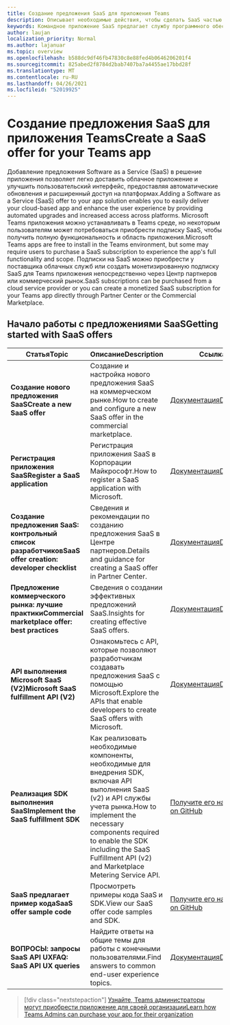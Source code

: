 ```yaml
---
title: Создание предложения SaaS для приложения Teams
description: Описывает необходимые действия, чтобы сделать SaaS частью сторонних Teams приложения
keywords: Командное приложение SaaS предлагает службу программного обеспечения центра партнеров на рынке
author: laujan
localization_priority: Normal
ms.author: lajanuar
ms.topic: overview
ms.openlocfilehash: b588dc9df46fb47830c8e88fed4b0646206201f4
ms.sourcegitcommit: 825abed2f8784d2bab7407ba7a4455ae17bbd28f
ms.translationtype: MT
ms.contentlocale: ru-RU
ms.lasthandoff: 04/26/2021
ms.locfileid: "52019925"
---
```

# <a name="create-a-saas-offer-for-your-teams-app"></a><span data-ttu-id="a3ac4-104">Создание предложения SaaS для приложения Teams</span><span class="sxs-lookup"><span data-stu-id="a3ac4-104">Create a SaaS offer for your Teams app</span></span>

<span data-ttu-id="a3ac4-105">Добавление предложения Software as a Service (SaaS) в решение приложения позволяет легко доставить облачное приложение и улучшить пользовательский интерфейс, предоставляя автоматические обновления и расширенный доступ на платформах.</span><span class="sxs-lookup"><span data-stu-id="a3ac4-105">Adding a Software as a Service (SaaS) offer to your app solution enables you to easily deliver your cloud-based app and enhance the user experience by providing automated upgrades and increased access across platforms.</span></span> <span data-ttu-id="a3ac4-106">Microsoft Teams приложения можно устанавливать в Teams среде, но некоторым пользователям может потребоваться приобрести подписку SaaS, чтобы получить полную функциональность и область приложения.</span><span class="sxs-lookup"><span data-stu-id="a3ac4-106">Microsoft Teams apps are free to install in the Teams environment, but some may require users to purchase a SaaS subscription to experience the app's full functionality and scope.</span></span> <span data-ttu-id="a3ac4-107">Подписки на SaaS можно приобрести у поставщика облачных служб или создать монетизированную подписку SaaS для Teams приложения непосредственно через Центр партнеров или коммерческий рынок.</span><span class="sxs-lookup"><span data-stu-id="a3ac4-107">SaaS subscriptions can be purchased from a cloud service provider or you can create a monetized SaaS subscription for your Teams app directly through Partner Center or the Commercial Marketplace.</span></span>

## <a name="getting-started-with-saas-offers"></a><span data-ttu-id="a3ac4-108">Начало работы с предложениями SaaS</span><span class="sxs-lookup"><span data-stu-id="a3ac4-108">Getting started with SaaS offers</span></span>

| <span data-ttu-id="a3ac4-109">Статья</span><span class="sxs-lookup"><span data-stu-id="a3ac4-109">Topic</span></span> | <span data-ttu-id="a3ac4-110">Описание</span><span class="sxs-lookup"><span data-stu-id="a3ac4-110">Description</span></span>| <span data-ttu-id="a3ac4-111">Ссылка</span><span class="sxs-lookup"><span data-stu-id="a3ac4-111">Link</span></span> |
|------|-------------|------|
|<span data-ttu-id="a3ac4-112">**Создание нового предложения SaaS**</span><span class="sxs-lookup"><span data-stu-id="a3ac4-112">**Create a new SaaS offer**</span></span>|<span data-ttu-id="a3ac4-113">Создание и настройка нового предложения SaaS на коммерческом рынке.</span><span class="sxs-lookup"><span data-stu-id="a3ac4-113">How to create and configure a new SaaS offer in the commercial marketplace.</span></span>| [<span data-ttu-id="a3ac4-114">Документация</span><span class="sxs-lookup"><span data-stu-id="a3ac4-114">Documentation</span></span>](/azure/marketplace/partner-center-portal/create-new-saas-offer)|
|<span data-ttu-id="a3ac4-115">**Регистрация приложения SaaS**</span><span class="sxs-lookup"><span data-stu-id="a3ac4-115">**Register a SaaS application**</span></span> | <span data-ttu-id="a3ac4-116">Регистрация приложения SaaS в Корпорации Майкрософт.</span><span class="sxs-lookup"><span data-stu-id="a3ac4-116">How to register a SaaS application with Microsoft.</span></span>| [<span data-ttu-id="a3ac4-117">Документация</span><span class="sxs-lookup"><span data-stu-id="a3ac4-117">Documentation</span></span>](/azure/marketplace/partner-center-portal/pc-saas-registration)|
|<span data-ttu-id="a3ac4-118">**Создание предложения SaaS: контрольный список разработчиков**</span><span class="sxs-lookup"><span data-stu-id="a3ac4-118">**SaaS offer creation:  developer checklist**</span></span>| <span data-ttu-id="a3ac4-119">Сведения и рекомендации по созданию предложения SaaS в Центре партнеров.</span><span class="sxs-lookup"><span data-stu-id="a3ac4-119">Details and guidance for creating a SaaS offer in Partner Center.</span></span>| [<span data-ttu-id="a3ac4-120">Документация</span><span class="sxs-lookup"><span data-stu-id="a3ac4-120">Documentation</span></span>](/azure/marketplace/partner-center-portal/offer-creation-checklist)|
|<span data-ttu-id="a3ac4-121">**Предложение коммерческого рынка: лучшие практики**</span><span class="sxs-lookup"><span data-stu-id="a3ac4-121">**Commercial marketplace offer:  best practices**</span></span> |<span data-ttu-id="a3ac4-122">Сведения о создании эффективных предложений SaaS.</span><span class="sxs-lookup"><span data-stu-id="a3ac4-122">Insights for creating effective SaaS offers.</span></span>|[<span data-ttu-id="a3ac4-123">Документация</span><span class="sxs-lookup"><span data-stu-id="a3ac4-123">Documentation</span></span>](/azure/marketplace/gtm-offer-listing-best-practices)|
|<span data-ttu-id="a3ac4-124">**API выполнения Microsoft SaaS (V2)**</span><span class="sxs-lookup"><span data-stu-id="a3ac4-124">**Microsoft SaaS fulfillment API (V2)**</span></span> | <span data-ttu-id="a3ac4-125">Ознакомьтесь с API, которые позволяют разработчикам создавать предложения SaaS с помощью Microsoft.</span><span class="sxs-lookup"><span data-stu-id="a3ac4-125">Explore the APIs that enable developers to create SaaS offers with Microsoft.</span></span>| [<span data-ttu-id="a3ac4-126">Документация</span><span class="sxs-lookup"><span data-stu-id="a3ac4-126">Documentation</span></span>](/azure/marketplace/partner-center-portal/pc-saas-fulfillment-api-v2) |
|<span data-ttu-id="a3ac4-127">**Реализация SDK выполнения SaaS**</span><span class="sxs-lookup"><span data-stu-id="a3ac4-127">**Implement the SaaS fulfillment SDK**</span></span>| <span data-ttu-id="a3ac4-128">Как реализовать необходимые компоненты, необходимые для внедрения SDK, включая API выполнения SaaS (v2) и API службы учета рынка.</span><span class="sxs-lookup"><span data-stu-id="a3ac4-128">How to implement the necessary components required to enable the SDK including the SaaS Fulfillment API (v2) and Marketplace Metering Service API.</span></span>| [<span data-ttu-id="a3ac4-129">Получите его на GitHub</span><span class="sxs-lookup"><span data-stu-id="a3ac4-129">Get it on GitHub</span></span>](https://github.com/Azure/Microsoft-commercial-marketplace-transactable-SaaS-offer-SDK/blob/master/docs/Installation-Instructions.md) |
|<span data-ttu-id="a3ac4-130">**SaaS предлагает пример кода**</span><span class="sxs-lookup"><span data-stu-id="a3ac4-130">**SaaS offer sample code**</span></span>| <span data-ttu-id="a3ac4-131">Просмотреть примеры кода SaaS и SDK.</span><span class="sxs-lookup"><span data-stu-id="a3ac4-131">View our SaaS offer code samples and SDK.</span></span>| [<span data-ttu-id="a3ac4-132">Получите его на GitHub</span><span class="sxs-lookup"><span data-stu-id="a3ac4-132">Get it on GitHub</span></span>](https://github.com/Azure/Microsoft-commercial-marketplace-transactable-SaaS-offer-SDK)|
| <span data-ttu-id="a3ac4-133">**ВОПРОСЫ: запросы SaaS API UX**</span><span class="sxs-lookup"><span data-stu-id="a3ac4-133">**FAQ: SaaS API UX queries**</span></span> | <span data-ttu-id="a3ac4-134">Найдите ответы на общие темы для работы с конечными пользователями.</span><span class="sxs-lookup"><span data-stu-id="a3ac4-134">Find answers to common end-user experience topics.</span></span>| [<span data-ttu-id="a3ac4-135">Документация</span><span class="sxs-lookup"><span data-stu-id="a3ac4-135">Documentation</span></span>](/azure/marketplace/partner-center-portal/saas-fulfillment-apis-faq) |

> [!div class="nextstepaction"]
> [<span data-ttu-id="a3ac4-136">Узнайте, Teams администраторы могут приобрести приложение для своей организации</span><span class="sxs-lookup"><span data-stu-id="a3ac4-136">Learn how Teams Admins can purchase your app for their organization</span></span>](/MicrosoftTeams/purchase-third-party-apps)
